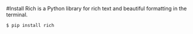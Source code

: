 #Install Rich is a Python library for rich text and beautiful formatting in the terminal.

```sh
$ pip install rich
```